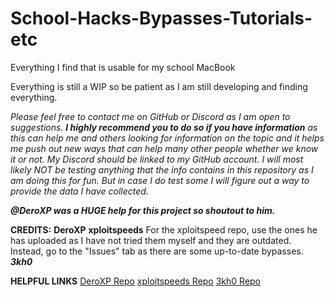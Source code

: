 # School-Hacks-Bypasses-Tutorials-etc
Everything I find that is usable for my school MacBook

Everything is still a WIP so be patient as I am still developing and finding everything.

_Please feel free to contact me on GitHub or Discord as I am open to suggestions. **I highly recommend you to do so if you have information** as this can help me and others looking for information on the topic and it helps me push out new ways that can help many other people whether we know it or not. My Discord should be linked to my GitHub account.
I will most likely NOT be testing anything that the info contains in this repository as I am doing this for fun. But in case I do test some I will figure out a way to provide the data I have collected._

***@DeroXP was a HUGE help for this project so shoutout to him.***

**CREDITS:**
****DeroXP****
****xploitspeeds****
For the xploitspeed repo, ***<DO> </NOT>*** use the ones he has uploaded as I have not tried them myself and they are outdated. Instead, go to the "Issues" tab as there are some up-to-date bypasses.
***3kh0***









**HELPFUL LINKS**
[DeroXP Repo](https://github.com/DeroXP/evading-school-blockers)
[xploitspeeds Repo](https://github.com/xploitspeeds/Bookmarklet-Hacks-For-School) 
[3kh0 Repo](https://github.com/3kh0/ext-remover)

